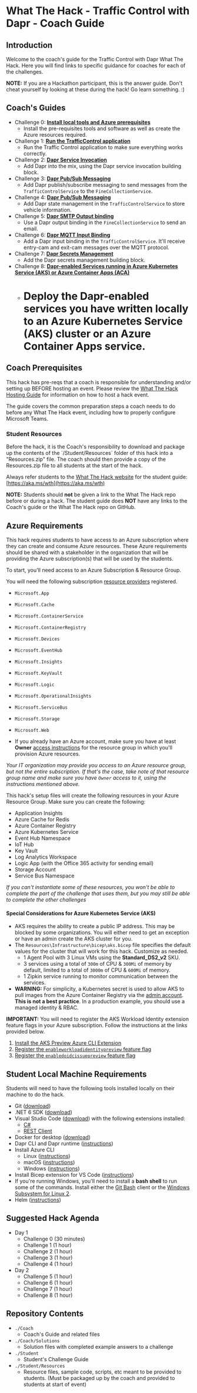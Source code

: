 # What The Hack - Traffic Control with Dapr - Coach Guide

## Introduction

Welcome to the coach's guide for the Traffic Control with Dapr What The Hack. Here you will find links to specific guidance for coaches for each of the challenges.

**NOTE:** If you are a Hackathon participant, this is the answer guide. Don't cheat yourself by looking at these during the hack! Go learn something. :)

## Coach's Guides

- Challenge 0: **[Install local tools and Azure prerequisites](Solution-00.md)**
  - Install the pre-requisites tools and software as well as create the Azure resources required.
- Challenge 1: **[Run the TrafficControl application](Solution-01.md)**
  - Run the Traffic Control application to make sure everything works correctly.
- Challenge 2: **[Dapr Service Invocation](Solution-02.md)**
  - Add Dapr into the mix, using the Dapr service invocation building block.
- Challenge 3: **[Dapr Pub/Sub Messaging](Solution-03.md)**
  - Add Dapr publish/subscribe messaging to send messages from the `TrafficControlService` to the `FineCollectionService`.
- Challenge 4: **[Dapr Pub/Sub Messaging](Solution-04.md)**
  - Add Dapr state management in the `TrafficControlService` to store vehicle information.
- Challenge 5: **[Dapr SMTP Output binding](Solution-05.md)**
  - Use a Dapr output binding in the `FineCollectionService` to send an email.
- Challenge 6: **[Dapr MQTT Input Binding](Solution-06.md)**
  - Add a Dapr input binding in the `TrafficControlService`. It'll receive entry-cam and exit-cam messages over the MQTT protocol.
- Challenge 7: **[Dapr Secrets Management](Solution-07.md)**
  - Add the Dapr secrets management building block.
- Challenge 8: **[Dapr-enabled Services running in Azure Kubernetes Service (AKS) or Azure Container Apps (ACA)](Solution-08.md)**
  - # Deploy the Dapr-enabled services you have written locally to an Azure Kubernetes Service (AKS) cluster or an Azure Container Apps service.

## Coach Prerequisites

This hack has pre-reqs that a coach is responsible for understanding and/or setting up BEFORE hosting an event. Please review the [What The Hack Hosting Guide](https://aka.ms/wthhost) for information on how to host a hack event.

The guide covers the common preparation steps a coach needs to do before any What The Hack event, including how to properly configure Microsoft Teams.

### Student Resources

Before the hack, it is the Coach's responsibility to download and package up the contents of the \`/Student/Resources\` folder of this hack into a "Resources.zip" file. The coach should then provide a copy of the Resources.zip file to all students at the start of the hack.

Always refer students to the [What The Hack website](https://aka.ms/wth) for the student guide: [https://aka.ms/wth](https://aka.ms/wth)

**NOTE:** Students should **not** be given a link to the What The Hack repo before or during a hack. The student guide does **NOT** have any links to the Coach's guide or the What The Hack repo on GitHub.

## Azure Requirements

This hack requires students to have access to an Azure subscription where they can create and consume Azure resources. These Azure requirements should be shared with a stakeholder in the organization that will be providing the Azure subscription(s) that will be used by the students.

To start, you'll need access to an Azure Subscription & Resource Group.

You will need the following subscription [resource providers](https://learn.microsoft.com/en-us/azure/azure-resource-manager/management/resource-providers-and-types) registered.

- `Microsoft.App`
- `Microsoft.Cache`
- `Microsoft.ContainerService`
- `Microsoft.ContainerRegistry`
- `Microsoft.Devices`
- `Microsoft.EventHub`
- `Microsoft.Insights`
- `Microsoft.KeyVault`
- `Microsoft.Logic`
- `Microsoft.OperationalInsights`
- `Microsoft.ServiceBus`
- `Microsoft.Storage`
- `Microsoft.Web`

- If you already have an Azure account, make sure you have at least **Owner** [access instructions](https://docs.microsoft.com/azure/role-based-access-control/check-access) for the resource group in which you'll provision Azure resources.

_Your IT organization may provide you access to an Azure resource group, but not the entire subscription. If that's the case, take note of that resource group name and make sure you have `Owner` access to it, using the instructions mentioned above._

This hack's setup files will create the following resources in your Azure Resource Group. Make sure you can create the following:

- Application Insights
- Azure Cache for Redis
- Azure Container Registry
- Azure Kubernetes Service
- Event Hub Namespace
- IoT Hub
- Key Vault
- Log Analytics Workspace
- Logic App (with the Office 365 activity for sending email)
- Storage Account
- Service Bus Namespace

_If you can't instantiate some of these resources, you won't be able to complete the part of the challenge that uses them, but you may still be able to complete the other challenges_

#### Special Considerations for Azure Kubernetes Service (AKS)

- AKS requires the ability to create a public IP address. This may be blocked by some organizations. You will either need to get an exception or have an admin create the AKS cluster for you.
- The `Resources\Infrastructure\bicep\aks.bicep` file specifies the default values for the cluster that will work for this hack. Customize as needed.
  - 1 Agent Pool with 3 Linux VMs using the **Standard_DS2_v2** SKU.
  - 3 services using a total of `300m` of CPU & `300Mi` of memory by default, limited to a total of `3000m` of CPU & `600Mi` of memory.
  - 1 Zipkin service running to monitor communication between the services.
- **WARNING:** For simplicity, a Kubernetes secret is used to allow AKS to pull images from the Azure Container Registry via the [admin account](https://docs.microsoft.com/en-us/azure/container-registry/container-registry-authentication?tabs=azure-cli#admin-account). **This is not a best practice**. In a production example, you should use a managed identity & RBAC.

**IMPORTANT:** You will need to register the AKS Workload Identity extension feature flags in your Azure subscription. Follow the instructions at the links provided below.

1.  [Install the AKS Preview Azure CLI Extension](https://learn.microsoft.com/en-us/azure/aks/workload-identity-deploy-cluster#install-the-aks-preview-azure-cli-extension)
1.  [Register the `enableworkloadidentitypreview` feature flag](https://learn.microsoft.com/en-us/azure/aks/workload-identity-deploy-cluster#register-the-enableworkloadidentitypreview-feature-flag)
1.  [Register the `enabledoidcissuepreview` feature flag](https://learn.microsoft.com/en-us/azure/aks/workload-identity-deploy-cluster#register-the-enableoidcissuerpreview-feature-flag)

## Student Local Machine Requirements

Students will need to have the following tools installed locally on their machine to do the hack.

- Git ([download](https://git-scm.com/))
- .NET 6 SDK ([download](https://dotnet.microsoft.com/download/dotnet/6.0))
- Visual Studio Code ([download](https://code.visualstudio.com/download)) with the following extensions installed:
  - [C#](https://marketplace.visualstudio.com/items?itemName=ms-dotnettools.csharp)
  - [REST Client](https://marketplace.visualstudio.com/items?itemName=humao.rest-client)
- Docker for desktop ([download](https://www.docker.com/products/docker-desktop))
- Dapr CLI and Dapr runtime ([instructions](https://docs.dapr.io/getting-started/install-dapr-selfhost/))
- Install Azure CLI
  - Linux ([instructions](https://docs.microsoft.com/en-us/cli/azure/install-azure-cli-linux?pivots=apt))
  - macOS ([instructions](https://docs.microsoft.com/en-us/cli/azure/install-azure-cli-macos))
  - Windows ([instructions](https://docs.microsoft.com/en-us/cli/azure/install-azure-cli-windows?tabs=azure-cli))
- Install Bicep extension for VS Code ([instructions](https://marketplace.visualstudio.com/items?itemName=ms-azuretools.vscode-bicep))
- If you're running Windows, you'll need to install a **bash shell** to run some of the commands. Install either the [Git Bash](https://git-scm.com/downloads) client or the [Windows Subsystem for Linux 2](https://docs.microsoft.com/en-us/windows/wsl/install-win10).
- Helm ([instructions](https://helm.sh/docs/intro/install/))

## Suggested Hack Agenda

- Day 1
  - Challenge 0 (30 minutes)
  - Challenge 1 (1 hour)
  - Challenge 2 (1 hour)
  - Challenge 3 (1 hour)
  - Challenge 4 (1 hour)
- Day 2
  - Challenge 5 (1 hour)
  - Challenge 6 (1 hour)
  - Challenge 7 (1 hour)
  - Challenge 8 (1 hour)

## Repository Contents

- `./Coach`
  - Coach's Guide and related files
- `./Coach/Solutions`
  - Solution files with completed example answers to a challenge
- `./Student`
  - Student's Challenge Guide
- `./Student/Resources`
  - Resource files, sample code, scripts, etc meant to be provided to students. (Must be packaged up by the coach and provided to students at start of event)
